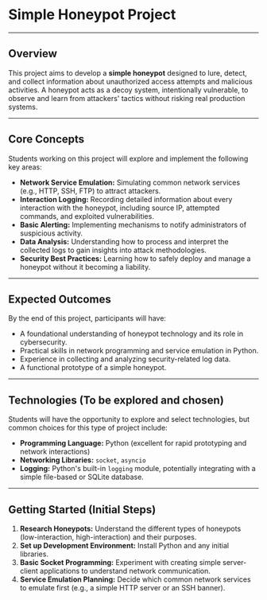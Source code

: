 # Simple Honeypot Project

---

## Overview

This project aims to develop a **simple honeypot** designed to lure, detect, and collect information about unauthorized access attempts and malicious activities. A honeypot acts as a decoy system, intentionally vulnerable, to observe and learn from attackers' tactics without risking real production systems.


---

## Core Concepts

Students working on this project will explore and implement the following key areas:

* **Network Service Emulation:** Simulating common network services (e.g., HTTP, SSH, FTP) to attract attackers.
* **Interaction Logging:** Recording detailed information about every interaction with the honeypot, including source IP, attempted commands, and exploited vulnerabilities.
* **Basic Alerting:** Implementing mechanisms to notify administrators of suspicious activity.
* **Data Analysis:** Understanding how to process and interpret the collected logs to gain insights into attack methodologies.
* **Security Best Practices:** Learning how to safely deploy and manage a honeypot without it becoming a liability.

---

## Expected Outcomes

By the end of this project, participants will have:

* A foundational understanding of honeypot technology and its role in cybersecurity.
* Practical skills in network programming and service emulation in Python.
* Experience in collecting and analyzing security-related log data.
* A functional prototype of a simple honeypot.

---

## Technologies (To be explored and chosen)

Students will have the opportunity to explore and select technologies, but common choices for this type of project include:

* **Programming Language:** Python (excellent for rapid prototyping and network interactions)
* **Networking Libraries:** `socket`, `asyncio`
* **Logging:** Python's built-in `logging` module, potentially integrating with a simple file-based or SQLite database.

---

## Getting Started (Initial Steps)

1.  **Research Honeypots:** Understand the different types of honeypots (low-interaction, high-interaction) and their purposes.
2.  **Set up Development Environment:** Install Python and any initial libraries.
3.  **Basic Socket Programming:** Experiment with creating simple server-client applications to understand network communication.
4.  **Service Emulation Planning:** Decide which common network services to emulate first (e.g., a simple HTTP server or an SSH banner).
